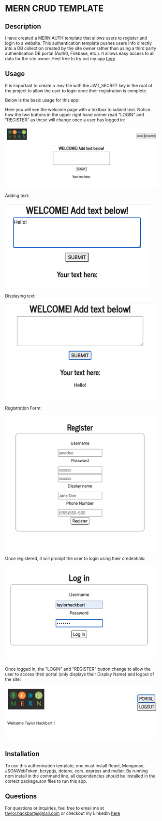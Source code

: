 # MERN CRUD TEMPLATE

## Description
I have created a MERN AUTH template that allows users to register and login to a website. This authentication template pushes users info directly into a DB collection created by the site owner rather than using a third party authentication DB portal (Auth0, Firebase, etc.). It allows easy access to all data for the site owner.
Feel free to try out my app <a href="https://auth-template.herokuapp.com/" > here </a>

## Usage
It is important to create a .env file with the JWT_SECRET key in the root of the project to allow the user to login once their registration is complete.

Below is the basic usage for this app:

Here you will see the welcome page with a textbox to submit text. Notice how the two buttons in the upper right hand corner read "LOGIN" and "REGISTER" as these will change once a user has logged in:

<img src="https://github.com/taylorhackbart/MERN-AUTH/blob/master/readmeimages/Screen%20Shot%202021-03-03%20at%201.20.06%20PM.png" />
 
Adding text:

<img src="https://github.com/taylorhackbart/MERN-AUTH/blob/master/readmeimages/Screen%20Shot%202021-03-03%20at%201.20.14%20PM.png" />
          
Displaying text:

<img src="https://github.com/taylorhackbart/MERN-AUTH/blob/master/readmeimages/Screen%20Shot%202021-03-03%20at%201.20.19%20PM.png" />

Registration Form:

<img src="https://github.com/taylorhackbart/MERN-AUTH/blob/master/readmeimages/Screen%20Shot%202021-03-03%20at%201.20.35%20PM.png" />

Once registered, it will prompt the user to login using their credentials:

<img src="https://github.com/taylorhackbart/MERN-AUTH/blob/master/readmeimages/Screen%20Shot%202021-03-03%20at%201.20.49%20PM.png" />

Once logged in, the "LOGIN" and "REGISTER" button change to allow the user to access their portal (only displays their Display Name) and logout of the site:

<img src="https://github.com/taylorhackbart/MERN-AUTH/blob/master/readmeimages/Screen%20Shot%202021-03-03%20at%201.21.02%20PM.png" />

## Installation
To use this authenication template, one must install React, Mongoose, JSONWebToken, bcryptjs, dotenv, cors, express and multer. By running npm install in the command line, all dependencies should be installed in the correct package.son files to run this app.

## Questions
For questions or inquiries, feel free to email me at taylor.hackbart@gmail.com or checkout my LinkedIn <a href="https://www.linkedin.com/in/taylorhackbart/" rel="noreferrer" target="_blank"> here </a>
